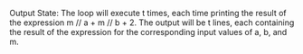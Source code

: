 Output State: The loop will execute t times, each time printing the result of the expression m // a + m // b + 2. The output will be t lines, each containing the result of the expression for the corresponding input values of a, b, and m.